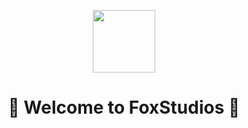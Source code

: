 <div align="center">

[//]: # (<img src="https://media.giphy.com/media/XEbDXcGQNS2uxnqLuu/giphy.gif" width="100"/>)
<img src="https://media.discordapp.net/attachments/1151395823003906148/1151479398101426286/frame_39_delay-0.2s.gif?ex=652fc141&is=651d4c41&hm=da2824a82d63b857a8ee550e56291b1ef8d18e6b15856c1c2c90b20bb90c8ef4&" width="100"/>
<h1>
  🦊 Welcome to FoxStudios 🦊
</h1>

</div>



